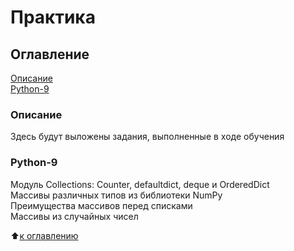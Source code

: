 # Практика

## Оглавление
[Описание](#описание)  
[Python-9](#python-9)

### Описание
Здесь будут выложены задания, выполненные в ходе обучения


### Python-9
Модуль Collections: Counter, defaultdict, deque и OrderedDict  
Массивы различных типов из библиотеки NumPy  
Преимущества массивов перед списками  
Массивы из случайных чисел


:arrow_up:[к оглавлению](#оглавление)